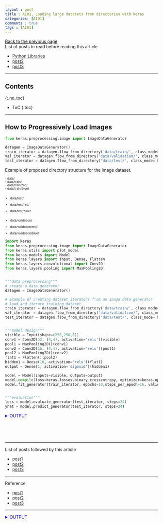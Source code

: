 ```yaml
---
layout : post
title : AI01, Loading large datasets from directories with keras
categories: [AI01]
comments : true
tags : [AI01]
---
```

[Back to the previous page](https://userdyk-github.github.io/Study.html) <br>
List of posts to read before reading this article
- <a href='https://userdyk-github.github.io/pl03/PL03-Libraries.html' target="_blank">Python Libraries</a>
- <a href='https://userdyk-github.github.io/'>post2</a>
- <a href='https://userdyk-github.github.io/'>post3</a>

---

## Contents
{:.no_toc}

* ToC
{:toc}

<hr class="division1">

## **How to Progressively Load Images**
```python
from keras.preprocessing.image import ImageDataGenerator

datagen = ImageDataGenerator()
train_iterator = datagen.flow_from_directory('data/train/', class_mode='binary', batch_size=64)
val_iterator = datagen.flow_from_directory('data/validation/', class_mode='binary', batch_size=64)
test_iterator = datagen.flow_from_directory('data/test/', class_mode='binary', batch_size=64)
```
Example of proposed directory structure for the image dataset.
<div style="font-size: 70%;">
- data/ <br>
- data/train/<br>
- data/train/red/<br>
- data/train/blue/ <br><br>


- data/test/ <br>
- data/test/red/ <br>
- data/test/blue/ <br><br>


- data/validation/ <br>
- data/validation/red/<br>
- data/validation/blue/<br>
</div>

```python
import keras
from keras.preprocessing.image import ImageDataGenerator
from keras.utils import plot_model 
from keras.models import Model 
from keras.layers import Input, Dense, Flatten
from keras.layers.convolutional import Conv2D
from keras.layers.pooling import MaxPooling2D 


"""data preprocessing"""
# create a data generator 
datagen = ImageDataGenerator()

# Example of creating dataset iterators from an image data generator
# load and iterate training dataset 
train_iterator = datagen.flow_from_directory('data/train/', class_mode='binary', batch_size=64)
val_iterator = datagen.flow_from_directory('data/validation/', class_mode='binary', batch_size=64)
test_iterator = datagen.flow_from_directory('data/test/', class_mode='binary', batch_size=64)


"""model design"""
visible = Input(shape=(256,256,3)) 
conv1 = Conv2D(32, (4,4), activation='relu')(visible)
pool1 = MaxPooling2D()(conv1) 
conv2 = Conv2D(16, (4,4), activation='relu')(pool1)
pool2 = MaxPooling2D()(conv2) 
flat1 = Flatten()(pool2)
hidden1 = Dense(10, activation='relu')(flat1) 
output = Dense(1, activation='sigmoid')(hidden1)

model = Model(inputs=visible, outputs=output) 
model.compile(loss=keras.losses.binary_crossentropy, optimizer=keras.optimizers.Adadelta(), metrics=['accuracy'])
model.fit_generator(train_iterator, epochs=10,steps_per_epoch=16, validation_data=val_it, validation_steps=8)


"""evaluation"""
loss = model.evaluate_generator(test_iterator, steps=24)
yhat = model.predict_generator(test_iterator, steps=24)
```
<details markdown="1">
<summary class='jb-small' style="color:blue">OUTPUT</summary>
<hr class='division3'>
<hr class='division3'>
</details>

<br><br><br>


<hr class="division1">

List of posts followed by this article
- [post1](https://userdyk-github.github.io/)
- <a href='https://userdyk-github.github.io/'>post2</a>
- <a href='https://userdyk-github.github.io/'>post3</a>

---

Reference
- [post1](https://userdyk-github.github.io/)
- <a href='https://userdyk-github.github.io/'>post2</a>
- <a href='https://userdyk-github.github.io/'>post3</a>

---

<details markdown="1">
<summary class='jb-small' style="color:blue">OUTPUT</summary>
<hr class='division3'>
<hr class='division3'>
</details>

